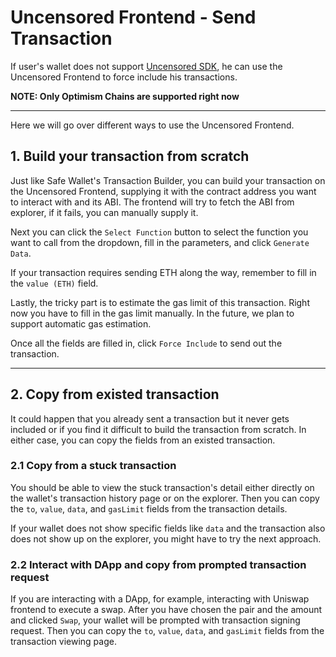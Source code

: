 # Uncensored Frontend - Send Transaction

If user's wallet does not support [Uncensored SDK](../uncensored-sdk/overview.md), he can use the Uncensored Frontend to force include his transactions.

**NOTE: Only Optimism Chains are supported right now**

---

Here we will go over different ways to use the Uncensored Frontend.

## 1. Build your transaction from scratch

Just like Safe Wallet's Transaction Builder, you can build your transaction on the Uncensored Frontend, supplying it with the contract address you want to interact with and its ABI. The frontend will try to fetch the ABI from explorer, if it fails, you can manually supply it.

Next you can click the `Select Function` button to select the function you want to call from the dropdown, fill in the parameters, and click `Generate Data`.

If your transaction requires sending ETH along the way, remember to fill in the `value (ETH)` field.

Lastly, the tricky part is to estimate the gas limit of this transaction. Right now you have to fill in the gas limit manually. In the future, we plan to support automatic gas estimation.

Once all the fields are filled in, click `Force Include` to send out the transaction.

---

## 2. Copy from existed transaction

It could happen that you already sent a transaction but it never gets included or if you find it difficult to build the transaction from scratch. In either case, you can copy the fields from an existed transaction.

### 2.1 Copy from a stuck transaction

You should be able to view the stuck transaction's detail either directly on the wallet's transaction history page or on the explorer. Then you can copy the `to`, `value`, `data`, and `gasLimit` fields from the transaction details.

If your wallet does not show specific fields like `data` and the transaction also does not show up on the explorer, you might have to try the next approach.

### 2.2 Interact with DApp and copy from prompted transaction request

If you are interacting with a DApp, for example, interacting with Uniswap frontend to execute a swap. After you have chosen the pair and the amount and clicked `Swap`, your wallet will be prompted with transaction signing request. Then you can copy the `to`, `value`, `data`, and `gasLimit` fields from the transaction viewing page.
